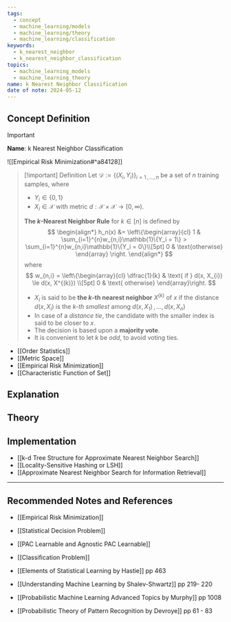 ```yaml
---
tags:
  - concept
  - machine_learning/models
  - machine_learning/theory
  - machine_learning/classification
keywords:
  - k_nearest_neighbor
  - k_nearest_neighbor_classification
topics:
  - machine_learning_models
  - machine_learning_theory
name: k Nearest Neighbor Classification
date of note: 2024-05-12
---
```


## Concept Definition

>[!important]
>**Name**: k Nearest Neighbor Classification

![[Empirical Risk Minimization#^a84128]]


>[!important] Definition
>Let $\mathcal{D} := \left\{ (X_{i}, Y_{i}) \right\}_{i=1\,{,}\ldots{,}\,n}$ be a set of $n$ training samples, where 
>- $Y_{i}\in \{ 0,1 \}$
>- $X_{i} \in \mathcal{X}$ with metric $d: \mathcal{X} \times \mathcal{X} \to [0, \infty)$.
>
>**The $k$-Nearest Neighbor Rule** for $k \in [n]$ is defined by
>$$
> \begin{align*}
> h_n(x) &= \left\{\begin{array}{cl}
> 1 & \sum_{i=1}^{n}w_{n,i}\mathbb{1}\{Y_i = 1\} > \sum_{i=1}^{n}w_{n,i}\mathbb{1}\{Y_i = 0\}\\[5pt]
> 0 & \text{otherwise}
> \end{array}
> \right.
> \end{align*}
>$$ 
>where 
>$$
>w_{n,i} = \left\{\begin{array}{cl} \dfrac{1}{k} & \text{ if } d(x, X_{i}) \le d(x, X^{(k)}) \\[5pt] 0 & \text{ otherwise} \end{array}\right.
>$$
> 
>- $X_i$ is said to be **the $k$-th nearest neighbor** $X^{(k)}$ of $x$ if the distance $d(x,X_i)$ is the *$k$-th smallest* among $d(x,X_1) \,{,}\ldots{,}\, d(x,X_n)$  
>- In case of a *distance tie*, the candidate with the smaller index is said to be closer to $x$. 
>- The decision is based upon a **majority vote**. 
>- It is convenient to let $k$ be *odd*, to avoid voting ties. 

- [[Order Statistics]]
- [[Metric Space]]
- [[Empirical Risk Minimization]]
- [[Characteristic Function of Set]]



## Explanation


## Theory


## Implementation

- [[k-d Tree Structure for Approximate Nearest Neighbor Search]]
- [[Locality-Sensitive Hashing or LSH]]
- [[Approximate Nearest Neighbor Search for Information Retrieval]]




-----------
##  Recommended Notes and References


- [[Empirical Risk Minimization]]
- [[Statistical Decision Problem]]
- [[PAC Learnable and Agnostic PAC Learnable]]
- [[Classification Problem]]


- [[Elements of Statistical Learning by Hastie]] pp 463
- [[Understanding Machine Learning by Shalev-Shwartz]] pp 219- 220
- [[Probabilistic Machine Learning Advanced Topics by Murphy]] pp 1008
- [[Probabilistic Theory of Pattern Recognition by Devroye]] pp 61 - 83
